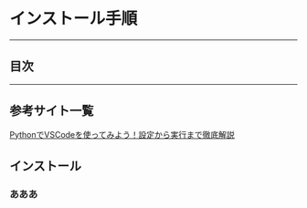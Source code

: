# インストール手順

---

## 目次

---

## 参考サイト一覧

[PythonでVSCodeを使ってみよう！設定から実行まで徹底解説](https://www.rstone-jp.com/column/145122/)

## インストール

### あああ

